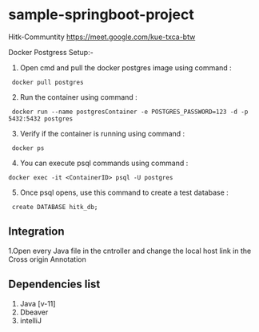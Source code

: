 # sample-springboot-project
Hitk-Communtity
https://meet.google.com/kue-txca-btw

Docker Postgress Setup:- 
1.	Open cmd and pull the docker postgres image using command :

```
 docker pull postgres
```

2.	Run the container using command :

```
 docker run --name postgresContainer -e POSTGRES_PASSWORD=123 -d -p 5432:5432 postgres
```

3.	Verify if the container is running using command :

```
 docker ps
```

4.	You can execute psql commands using command : 

```
docker exec -it <ContainerID> psql -U postgres     
```

5.	Once psql opens, use this command to create a test database :

```
 create DATABASE hitk_db;
```

## Integration 
1.Open every Java file in the cntroller and change the local host link in the Cross origin Annotation


## Dependencies list 
1. Java [v-11]
2. Dbeaver
3. intelliJ
